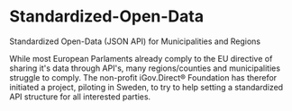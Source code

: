 # Standardized-Open-Data
Standardized Open-Data (JSON API) for Municipalities and Regions

While most European Parlaments already comply to the EU directive of sharing it's data through API's, many regions/counties and municipalities struggle to comply. The non-profit iGov.Direct® Foundation has therefor initiated a project, piloting in Sweden, to try to help setting a standardized API structure for all interested parties.
